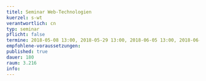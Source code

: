```yaml
---
titel: Seminar Web-Technologien 
kuerzel: s-wt
verantwortlich: cn
typ: seminar
pflicht: false
termine: 2018-05-08 13:00, 2018-05-29 13:00, 2018-06-05 13:00, 2018-06-19 13:00, 2018-07-03 13:00, 2018-07-17 13:00
empfohlene-voraussetzungen: 
published: true
dauer: 180
raum: 3.216
info: 
---
```

